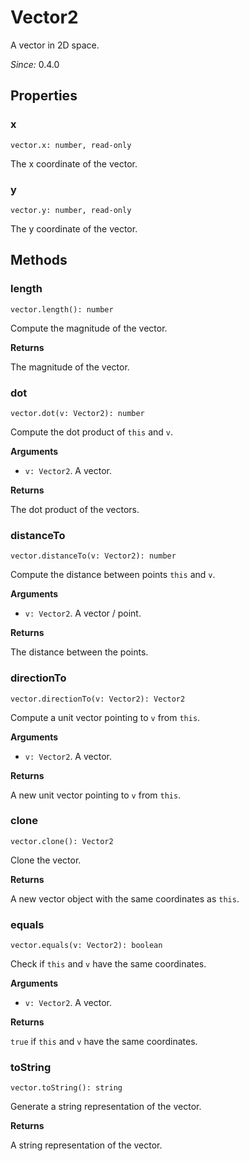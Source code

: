 # Vector2

A vector in 2D space.

*Since:* 0.4.0

## Properties

### x

`vector.x: number, read-only`

The x coordinate of the vector.

### y

`vector.y: number, read-only`

The y coordinate of the vector.

## Methods

### length

`vector.length(): number`

Compute the magnitude of the vector.

**Returns**

The magnitude of the vector.

### dot

`vector.dot(v: Vector2): number`

Compute the dot product of `this` and `v`.

**Arguments**

* `v: Vector2`. A vector.

**Returns**

The dot product of the vectors.

### distanceTo

`vector.distanceTo(v: Vector2): number`

Compute the distance between points `this` and `v`.

**Arguments**

* `v: Vector2`. A vector / point.

**Returns**

The distance between the points.

### directionTo

`vector.directionTo(v: Vector2): Vector2`

Compute a unit vector pointing to `v` from `this`.

**Arguments**

* `v: Vector2`. A vector.

**Returns**

A new unit vector pointing to `v` from `this`.

### clone

`vector.clone(): Vector2`

Clone the vector.

**Returns**

A new vector object with the same coordinates as `this`.

### equals

`vector.equals(v: Vector2): boolean`

Check if `this` and `v` have the same coordinates.

**Arguments**

* `v: Vector2`. A vector.

**Returns**

`true` if `this` and `v` have the same coordinates.

### toString

`vector.toString(): string`

Generate a string representation of the vector.

**Returns**

A string representation of the vector.
